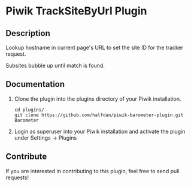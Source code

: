 # Piwik TrackSiteByUrl Plugin

## Description

Lookup hostname in current page's URL to set the site ID for the tracker request. 

Subsites bubble up until match is found.

## Documentation

1. Clone the plugin into the plugins directory of your Piwik installation.

    ```
    cd plugins/
    git clone https://github.com/halfdan/piwik-barometer-plugin.git Barometer
    ```
    
2. Login as superuser into your Piwik installation and activate the plugin under Settings -> Plugins

## Contribute 

If you are interested in contributing to this plugin, feel free to send pull requests!
